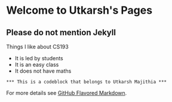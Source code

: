 # Welcome to Utkarsh's Pages

## Please do not mention Jekyll

Things I like about CS193
- It is led by students
- It is an easy class
- It does not have maths


```
*** This is a codeblock that belongs to Utkarsh Majithia ***

```

For more details see [GitHub Flavored Markdown](https://guides.github.com/features/mastering-markdown/).
